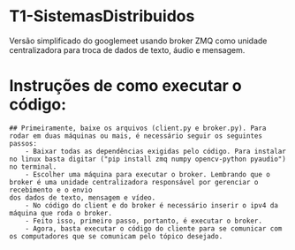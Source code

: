 # T1-SistemasDistribuidos
Versão simplificado do googlemeet usando broker ZMQ como unidade centralizadora para troca de dados de texto, áudio e mensagem.

# Instruções de como executar o código:
    ## Primeiramente, baixe os arquivos (client.py e broker.py). Para rodar em duas máquinas ou mais, é necessário seguir os seguintes passos:
        - Baixar todas as dependências exigidas pelo código. Para instalar no linux basta digitar ("pip install zmq numpy opencv-python pyaudio") no terminal.
        - Escolher uma máquina para executar o broker. Lembrando que o broker é uma unidade centralizadora responsável por gerenciar o recebimento e o envio
    dos dados de texto, mensagem e vídeo.
        - No código do client e do broker é necessário inserir o ipv4 da máquina que roda o broker.
        - Feito isso, primeiro passo, portanto, é executar o broker.
        - Agora, basta executar o código do cliente para se comunicar com os computadores que se comunicam pelo tópico desejado.
    
